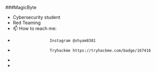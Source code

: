 ###MagicByte
- Cybersecurity student
- Red Teaming
- 📫 How to reach me: 
-                     Instagram @shyam8381
-                     Tryhackme https://tryhackme.com/badge/167416                   
- 
- 

